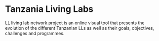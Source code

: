 Tanzania Living Labs
=================================

LL living lab network project is an online visual tool that presents the evolution of the different Tanzanian LLs as well as their goals, objectives, challenges and programmes.